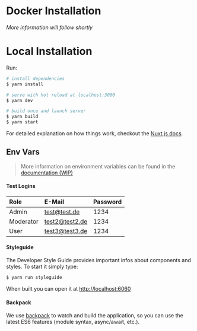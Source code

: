 # Docker Installation


_More information will follow shortly_

# Local Installation

Run:

```bash
# install dependencies
$ yarn install

# serve with hot reload at localhost:3000
$ yarn dev

# build once and launch server
$ yarn build
$ yarn start
```

For detailed explanation on how things work, checkout the [Nuxt.js docs](https://github.com/nuxt/nuxt.js).

## Env Vars

> More information on environment variables can be found in the [documentation \(WIP\)](https://docs.human-connection.org/environments/docker-test-production/docker-configuration.html)

#### Test Logins

| Role | E-Mail | Password |
| :--- | :--- | :--- |
| Admin | test@test.de | 1234 |
| Moderator | test2@test2.de | 1234 |
| User | test3@test3.de | 1234 |

#### Styleguide

The Developer Style Guide provides important infos about components and styles. To start it simply type:

```bash
$ yarn run styleguide
```

When built you can open it at [http://localhost:6060](http://localhost:6060)

#### Backpack

We use [backpack](https://github.com/palmerhq/backpack) to watch and build the application, so you can use the latest ES6 features \(module syntax, async/await, etc.\).

